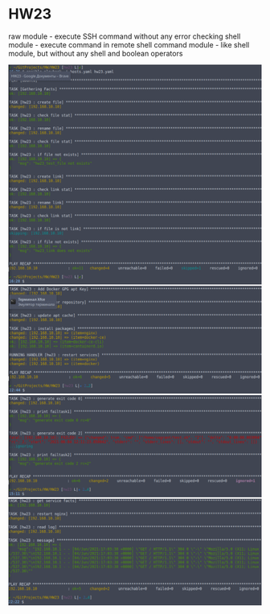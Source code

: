 # HW23

raw module - execute SSH command without any error checking
shell module - execute command in remote shell
command module - like shell module, but without any shell and boolean operators

![1](/HW23/images/01.png)
![2](/HW23/images/02.png)
![3](/HW23/images/03.png)
![4](/HW23/images/04.png)

